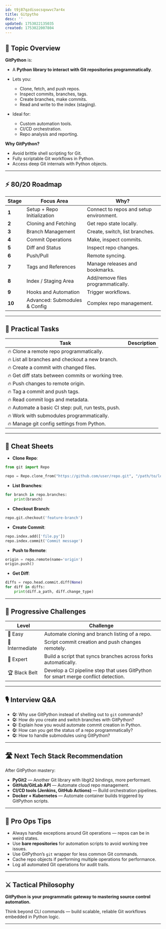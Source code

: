 ```yaml
---
id: t9j87qzdisocsqxwvc7ar4x
title: Gitpytho
desc: ''
updated: 1753022135035
created: 1753022007804
---
```


## 📌 Topic Overview

**GitPython** is:

* A **Python library to interact with Git repositories programmatically**.
* Lets you:

  * Clone, fetch, and push repos.
  * Inspect commits, branches, tags.
  * Create branches, make commits.
  * Read and write to the index (staging).
* Ideal for:

  * Custom automation tools.
  * CI/CD orchestration.
  * Repo analysis and reporting.

**Why GitPython?**

* Avoid brittle shell scripting for Git.
* Fully scriptable Git workflows in Python.
* Access deep Git internals with Python objects.

---

## ⚡ 80/20 Roadmap

| Stage  | Focus Area                    | Why?                                    |
| ------ | ----------------------------- | --------------------------------------- |
| **1**  | Setup + Repo Initialization   | Connect to repos and setup environment. |
| **2**  | Cloning and Fetching          | Get repo state locally.                 |
| **3**  | Branch Management             | Create, switch, list branches.          |
| **4**  | Commit Operations             | Make, inspect commits.                  |
| **5**  | Diff and Status               | Inspect repo changes.                   |
| **6**  | Push/Pull                     | Remote syncing.                         |
| **7**  | Tags and References           | Manage releases and bookmarks.          |
| **8**  | Index / Staging Area          | Add/remove files programmatically.      |
| **9**  | Hooks and Automation          | Trigger workflows.                      |
| **10** | Advanced: Submodules & Config | Complex repo management.                |

---

## 🚀 Practical Tasks

| Task                                                | Description |
| --------------------------------------------------- | ----------- |
| 🔥 Clone a remote repo programmatically.            |             |
| 🔥 List all branches and checkout a new branch.     |             |
| 🔥 Create a commit with changed files.              |             |
| 🔥 Get diff stats between commits or working tree.  |             |
| 🔥 Push changes to remote origin.                   |             |
| 🔥 Tag a commit and push tags.                      |             |
| 🔥 Read commit logs and metadata.                   |             |
| 🔥 Automate a basic CI step: pull, run tests, push. |             |
| 🔥 Work with submodules programmatically.           |             |
| 🔥 Manage git config settings from Python.          |             |

---

## 🧾 Cheat Sheets

* **Clone Repo**:

```python
from git import Repo

repo = Repo.clone_from("https://github.com/user/repo.git", "/path/to/local")
```

* **List Branches**:

```python
for branch in repo.branches:
    print(branch)
```

* **Checkout Branch**:

```python
repo.git.checkout('feature-branch')
```

* **Create Commit**:

```python
repo.index.add(['file.py'])
repo.index.commit('Commit message')
```

* **Push to Remote**:

```python
origin = repo.remote(name='origin')
origin.push()
```

* **Get Diff**:

```python
diffs = repo.head.commit.diff(None)
for diff in diffs:
    print(diff.a_path, diff.change_type)
```

---

## 🎯 Progressive Challenges

| Level           | Challenge                                                                          |
| --------------- | ---------------------------------------------------------------------------------- |
| 🥉 Easy         | Automate cloning and branch listing of a repo.                                     |
| 🥈 Intermediate | Script commit creation and push changes remotely.                                  |
| 🥇 Expert       | Build a script that syncs branches across forks automatically.                     |
| 🏆 Black Belt   | Develop a CI pipeline step that uses GitPython for smart merge conflict detection. |

---

## 🎙️ Interview Q\&A

* **Q:** Why use GitPython instead of shelling out to `git` commands?
* **Q:** How do you create and switch branches with GitPython?
* **Q:** Explain how you would automate commit creation in Python.
* **Q:** How can you get the status of a repo programmatically?
* **Q:** How to handle submodules using GitPython?

---

## 🛣️ Next Tech Stack Recommendation

After GitPython mastery:

* **PyGit2** — Another Git library with libgit2 bindings, more performant.
* **GitHub/GitLab API** — Automate cloud repo management.
* **CI/CD tools (Jenkins, GitHub Actions)** — Build orchestration pipelines.
* **Docker + Kubernetes** — Automate container builds triggered by GitPython scripts.

---

## 🎩 Pro Ops Tips

* Always handle exceptions around Git operations — repos can be in weird states.
* Use **bare repositories** for automation scripts to avoid working tree issues.
* Use GitPython’s `git` wrapper for less common Git commands.
* Cache repo objects if performing multiple operations for performance.
* Log all automated Git operations for audit trails.

---

## ⚔️ Tactical Philosophy

**GitPython is your programmatic gateway to mastering source control automation.**

Think beyond CLI commands — build scalable, reliable Git workflows embedded in Python logic.

---
